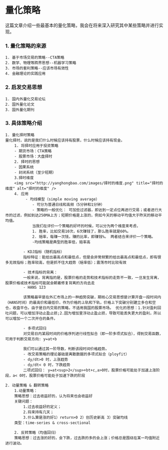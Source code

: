 量化策略
==========

这篇文章介绍一些最基本的量化策略，我会在将来深入研究其中某些策略并进行实现。
### 1. 量化策略的来源
    1. 基于市场交易的策略--CTA策略
    2. 数学、物理等跨界思想--机器学习策略
    3. 市场的套利策略--应该市场有效性
    4. 金融理论的实践应用

### 2. 启发交易思想
    1. 国内外量化交易论坛
    2. 国外量化论文
    3. 国外量化期刊

### 3. 具体策略介绍
    1. 量化择时策略
    量化择时，说的是我们什么时候应该持有股票，什么时候应该持有现金。
        1. 将择时应用于投资策略
        - 期货市场：CTA策略
        - 股票市场：大盘择时
        2. 择时的思想
        - 因果系统
        - 封闭系统（至少短期）
        3.择时维度
        <img src="http://yanghongbao.com/images/择时的维度.png" title="择时的维度" alt="择时的维度" />
        4. 应用
             - 均线模型（simple moving average）
                - 可分为普通日线和高频（5分钟和1分钟）
                - 策略的一般优化： 可加些过滤器，即达到一定点位再进行交易；或者进行大市的过滤，例如到达250MA上方；短期价格是上涨的，例如今天的移动平均值大于昨天的移动平均值。
                当我们在评价一个策略的好坏的时候，可以分为两个维度来考虑，
                1. 胜率，比如交易10次，6次赚钱了，那么胜率就是60%。
                2. 赔率，每赚一次钱，赚的比率，即赚钱%。 两者结合来评价一个策略。
                -均线策略是典型的胜率低，赔率高

            - KDJ指标（随机指标）
            指标特征：能给出最高点和最低点，但是会非常频繁的给出最高点和最低点，即有很多无效指标；胜率较高，但是抓不住大趋势（赔率低）；震荡市时比较有效

            - 技术指标的背离：
            一般来说，背离指的是，股票价格的走势和技术指标的走势不一致，一旦发生背离，股票价格或技术指标可能就会朝着修复背离的方向去走
            - HANS 123

            该策略最早是在外汇市场上的一种趋势突破，期核心交易思想是计算开盘一段时间内（HANS时间）的最高价和最低价，作为价格的上轨和下轨，价格上下突破分别建立多仓和空仓，收盘平仓。由于是日内交易的策略，不适用我国的股票市场。 优化的思想：1.针对盈利回吐问题，可以增加浮动止盈止损;2.因为增加里浮动止盈止损，导致可能丢失更大的盈利，所以可以增加一个二次开仓的条件。

            - 多项式回归
            对交易日内某段时间的价格序列进行线性拟合（即一阶多项式拟合），得到交易函数，可用于判断交易方向: y=at+b

            我们可以通过其一阶导数，判断该段时间价格趋势。
            - 改交易策略的理论基础是离散数据的多项式拟合（ployfit）
            - dy/dt>0 时，上涨趋势
            - dy/dt< 0 时，下跌趋势
            二项式回归： y=at<sup>2</sup>+bt+c,a>0时，股票价格可能处于加速上涨阶段，a< 0时，股票价格可能处于加速下跌的阶段

    2. 动量策略 & 翻转策略
        1.动量策略：
        策略思想：过去收益好的，认为将来也会收益好
        关键问题：
            1.过去收益好的定义；
            2.将来持有几天；
            3.什么算是涨的好1）return>0 2）创历史新高 3）突破均线
        类型：time-series & cross-sectional

        2. 反转策略（均值回归）
        策略思想：过去涨的好的，会下跌，过去跌的多的会上涨；价格总是围绕在某一均值附近进行波动。





